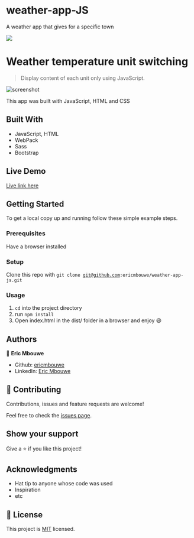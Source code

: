 # weather-app-JS
A weather app that gives for a specific town


![](https://img.shields.io/badge/Microverse-blueviolet)

# Weather temperature unit switching

> Display content of each unit only using JavaScript.

![screenshot](.png)

This app was built with JavaScript, HTML and CSS

## Built With

- JavaScript, HTML
- WebPack
- Sass
- Bootstrap

## Live Demo
[Live link here]()


## Getting Started

To get a local copy up and running follow these simple example steps.

### Prerequisites

Have a browser installed

### Setup

Clone this repo with <code>git clone git@github.com:ericmbouwe/weather-app-js.git</code>

### Usage

1. <code>cd</code> into the project directory
2. run <code>npm install</code>
3. Open index.html in the dist/ folder in a browser and enjoy :smiley:

## Authors

:bust_in_silhouette: **Eric Mbouwe**

- Github: [ericmbouwe](https://www.github.com/ericmbouwe)
- LinkedIn: [Eric Mbouwe](https://www.linkedin.com/in/ericmbouwe)

## 🤝 Contributing

Contributions, issues and feature requests are welcome!

Feel free to check the [issues page](https://github.com/ericmbouwe/weather-app-js/issues).

## Show your support

Give a ⭐️ if you like this project!

## Acknowledgments

- Hat tip to anyone whose code was used
- Inspiration
- etc

## 📝 License

This project is [MIT](lic.url) licensed.